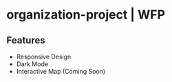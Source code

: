 # organization-project | WFP

## Features  
-  Responsive Design  
-  Dark Mode  
-  Interactive Map (Coming Soon)  
